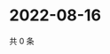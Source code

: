 # 2022-08-16

共 0 条

<!-- BEGIN WEIBO -->
<!-- 最后更新时间 Tue Aug 16 2022 03:00:38 GMT+0800 (China Standard Time) -->

<!-- END WEIBO -->
